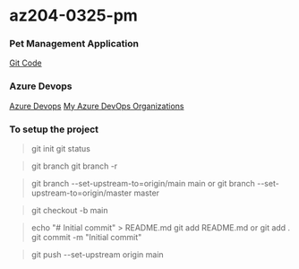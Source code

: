 # az204-0325-pm

### Pet Management Application
[Git Code](https://github.com/LinkedInLearning/building-a-web-application-on-microsoft-azure-4405955)

### Azure Devops
[Azure Devops](https://azure.microsoft.com/en-us/products/devops)
[My Azure DevOps Organizations](https://portal.azure.com/#view/AzureTfsExtension/OrganizationsTemplateBlade)

### To setup the project
>git init
>git status

>git branch
>git branch -r

>git branch --set-upstream-to=origin/main main
or
>git branch --set-upstream-to=origin/master master

>git checkout -b main

>echo "# Initial commit" > README.md
>git add README.md
or 
>git add .
>git commit -m "Initial commit"

>git push --set-upstream origin main
